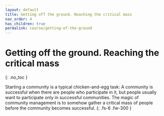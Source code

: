 ```yaml
---
layout: default
title: Getting off the ground. Reaching the critical mass
nav_order: 4
has_children: true
permalink: course/getting-of-the-ground
---
```


# Getting off the ground. Reaching the critical mass
{: .no_toc }

Starting a community is a typical chicken-and-egg task: A community is successful when there are people who participate in it, but people usually want to participate only in successful communities. The magic of community management is to somehow gather a critical mass of people before the community becomes successful.
{: .fs-6 .fw-300 }